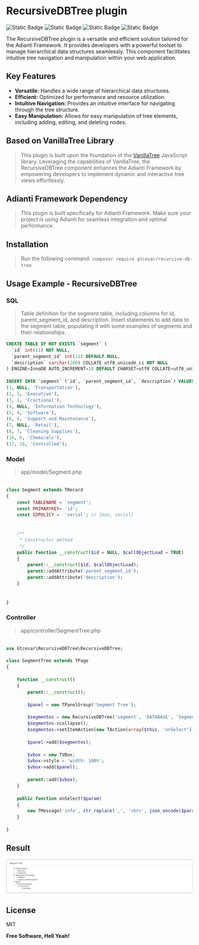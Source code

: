 # RecursiveDBTree plugin 

![Static Badge](https://img.shields.io/badge/Version-0.0.1-green)
![Static Badge](https://img.shields.io/badge/License-MIT-success)
![Static Badge](https://img.shields.io/badge/Adianti-7.x-blue)
![Static Badge](https://img.shields.io/badge/PHP-7%20or%20higher-blueviolet)

The RecursiveDBTree plugin is a versatile and efficient solution tailored for the Adianti Framework. It provides developers with a powerful toolset to manage hierarchical data structures seamlessly. This component facilitates intuitive tree navigation and manipulation within your web application.

## Key Features
- **Versatile:** Handles a wide range of hierarchical data structures.
- **Efficient:** Optimized for performance and resource utilization.
- **Intuitive Navigation:** Provides an intuitive interface for navigating through the tree structure.
- **Easy Manipulation:** Allows for easy manipulation of tree elements, including adding, editing, and deleting nodes.

## Based on VanillaTree Library
> This plugin is built upon the foundation of the [VanillaTree](https://github.com/finom/vanillatree) JavaScript library. Leveraging the capabilities of VanillaTree, the RecursiveDBTree component enhances the Adianti Framework by empowering developers to implement dynamic and interactive tree views effortlessly.

## Adianti Framework Dependency
> This plugin is built specifically for Adianti Framework. Make sure your project is using Adianti for seamless integration and optimal performance.

## Installation
> Run the following command:
`composer require gtcesar/recursive-db-tree`

## Usage Example - RecursiveDBTree
### SQL
>Table definition for the segment table, including columns for id, parent_segment_id, and description.
Insert statements to add data to the segment table, populating it with some examples of segments and their relationships.

```sql
CREATE TABLE IF NOT EXISTS `segment` (
  `id` int(11) NOT NULL,
  `parent_segment_id` int(11) DEFAULT NULL,
  `description` varchar(200) COLLATE utf8_unicode_ci NOT NULL
) ENGINE=InnoDB AUTO_INCREMENT=18 DEFAULT CHARSET=utf8 COLLATE=utf8_unicode_ci;

INSERT INTO `segment` (`id`, `parent_segment_id`, `description`) VALUES
(1, NULL, 'Transportation'),
(2, 1, 'Executive'),
(3, 1, 'Fractional'),
(4, NULL, 'Information Technology'),
(5, 4, 'Software'),
(6, 4, 'Support and Maintenance'),
(7, NULL, 'Retail'),
(8, 7, 'Cleaning Supplies'),
(16, 8, 'Chemicals'),
(17, 16, 'Controlled');


```
### Model
> app/model/Segment.php
```php

class Segment extends TRecord
{
    const TABLENAME = 'segment';
    const PRIMARYKEY= 'id';
    const IDPOLICY =  'serial'; // {max, serial}
    
    
    /**
     * Constructor method
     */
    public function __construct($id = NULL, $callObjectLoad = TRUE)
    {
        parent::__construct($id, $callObjectLoad);
        parent::addAttribute('parent_segment_id');
        parent::addAttribute('description');
    }


}
```

### Controller
> app/controller/SegmentTree.php

```php

use Gtcesar\RecursiveDBTree\RecursiveDBTree;

class SegmentTree extends TPage
{

    function __construct()
    {
        parent::__construct();
        
        $panel = new TPanelGroup('Segment Tree');
       
        $segmentos = new RecursiveDBTree('segment', 'DATABASE', 'Segment', 'id', 'parent_segment_id', 'description', 'id asc');
        $segmentos->collapse();
        $segmentos->setItemAction(new TAction(array($this, 'onSelect')));
        
        $panel->add($segmentos);
        
        $vbox = new TVBox;
        $vbox->style = 'width: 100%';
        $vbox->add($panel);

        parent::add($vbox);
    }
    
    public function onSelect($param)
    {
        new TMessage('info', str_replace(',', '<br>', json_encode($param)));
    }    

}
```

## Result
<img src="https://github.com/gtcesar/recursive-db-tree/blob/main/images/RecursiveDBTree.png?raw=true">

## License

MIT

**Free Software, Hell Yeah!**
